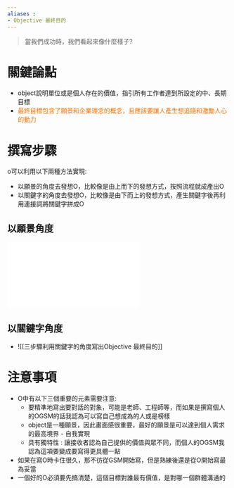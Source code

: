 ```yaml
---
aliases :
- Objective 最終目的
---
```


>當我們成功時，我們看起來像什麼樣子?

# 關鍵論點
- object說明單位或是個人存在的價值，指引所有工作者達到所設定的中、長期目標
- <font color=#ED7001>最終目標包含了願景和企業理念的概念，且應該要讓人產生想追隨和激勵人心的動力</font>

# 撰寫步驟
o可以利用以下兩種方法實現:
- 以願景的角度去發想O，比較像是由上而下的發想方式，按照流程就成產出O
- 以關鍵字的角度去發想O，比較像是由下而上的發想方式，產生關鍵字後再利用連接詞將關鍵字拼成O

## 以願景角度
![五步驟利用願景的方式產生Objective  最終目的](五步驟利用願景的方式產生Objective%20%20最終目的.md)

## 以關鍵字角度
- ![[三步驟利用關鍵字的角度寫出Objective 最終目的]]

# 注意事項
- O中有以下三個重要的元素需要注意:
	- 要精準地寫出要對話的對象，可能是老師、工程師等，而如果是撰寫個人的OGSM的話我認為可以寫自己想成為的人或是榜樣
	- object是一種願景，因此畫面感很重要，最好的願景是可以達到個人需求的最高境界 - 自我實現
	- 具有獨特性 : 讓接收者認為自己提供的價值與眾不同，而個人的OGSM我認為這項要變成要寫得更具體一點
- 如果在寫O時卡住很久，那不彷從GSM開始寫，但是熟練後還是從O開始寫最為妥當
- 一個好的O必須要先搞清楚，這個目標對誰最有價值，是對哪一個群體溝通的

